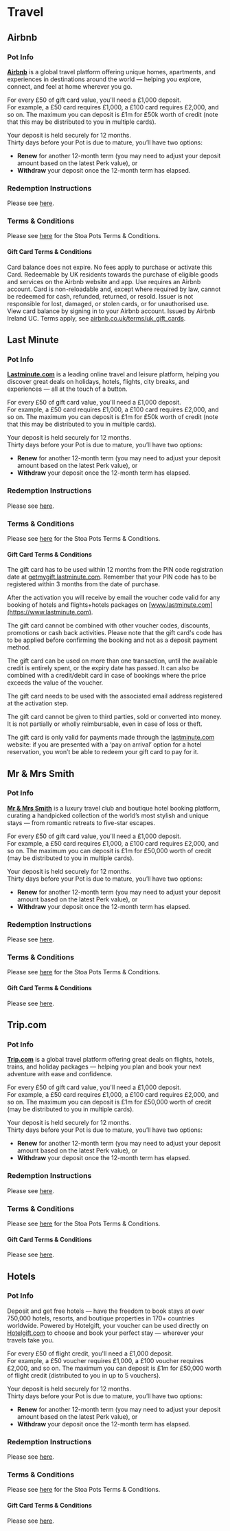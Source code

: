 # Travel

## Airbnb

### Pot Info

[**Airbnb**](https://www.airbnb.co.uk) is a global travel platform offering unique homes, apartments, and experiences in destinations around the world — helping you explore, connect, and feel at home wherever you go.

For every £50 of gift card value, you'll need a £1,000 deposit.\
For example, a £50 card requires £1,000, a £100 card requires £2,000, and so on. The maximum you can deposit is £1m for £50k worth of credit (note that this may be distributed to you in multiple cards).

Your deposit is held securely for 12 months.\
Thirty days before your Pot is due to mature, you’ll have two options:

* **Renew** for another 12-month term (you may need to adjust your deposit amount based on the latest Perk value), or
* **Withdraw** your deposit once the 12-month term has elapsed.

### Redemption Instructions

Please see [here](../perk-redemption-instructions-list/travel.md#airbnb).

### Terms & Conditions

Please see [here](https://app.stoa.money/terms-and-conditions) for the Stoa Pots Terms & Conditions.

#### Gift Card Terms & Conditions

Card balance does not expire. No fees apply to purchase or activate this Card. Redeemable by UK residents towards the purchase of eligible goods and services on the Airbnb website and app. Use requires an Airbnb account. Card is non-reloadable and, except where required by law, cannot be redeemed for cash, refunded, returned, or resold. Issuer is not responsible for lost, damaged, or stolen cards, or for unauthorised use. View card balance by signing in to your Airbnb account. Issued by Airbnb Ireland UC. Terms apply, see [airbnb.co.uk/terms/uk\_gift\_cards](https://airbnb.co.uk/terms/uk_gift_cards).

## Last Minute

### Pot Info

[**Lastminute.com**](https://www.lastminute.com) is a leading online travel and leisure platform, helping you discover great deals on holidays, hotels, flights, city breaks, and experiences — all at the touch of a button.

For every £50 of gift card value, you'll need a £1,000 deposit.\
For example, a £50 card requires £1,000, a £100 card requires £2,000, and so on. The maximum you can deposit is £1m for £50k worth of credit (note that this may be distributed to you in multiple cards).

Your deposit is held securely for 12 months.\
Thirty days before your Pot is due to mature, you’ll have two options:

* **Renew** for another 12-month term (you may need to adjust your deposit amount based on the latest Perk value), or
* **Withdraw** your deposit once the 12-month term has elapsed.

### Redemption Instructions

Please see [here](../perk-redemption-instructions-list/travel.md#last-minute).

### Terms & Conditions

Please see [here](https://app.stoa.money/terms-and-conditions) for the Stoa Pots Terms & Conditions.

#### Gift Card Terms & Conditions

The gift card has to be used within 12 months from the PIN code registration date at [getmygift.lastminute.com](https://getmygift.lastminute.com). Remember that your PIN code has to be registered within 3 months from the date of purchase.

After the activation you will receive by email the voucher code valid for any booking of hotels and flights+hotels packages on [www.lastminute.com](https://www.lastminute.com).

The gift card cannot be combined with other voucher codes, discounts, promotions or cash back activities. Please note that the gift card's code has to be applied before confirming the booking and not as a deposit payment method.

The gift card can be used on more than one transaction, until the available credit is entirely spent, or the expiry date has passed. It can also be combined with a credit/debit card in case of bookings where the price exceeds the value of the voucher.

The gift card needs to be used with the associated email address registered at the activation step.

The gift card cannot be given to third parties, sold or converted into money. It is not partially or wholly reimbursable, even in case of loss or theft.

The gift card is only valid for payments made through the [lastminute.com](https://lastminute.com) website: if you are presented with a ‘pay on arrival’ option for a hotel reservation, you won’t be able to redeem your gift card to pay for it.

## Mr & Mrs Smith

### Pot Info

[**Mr & Mrs Smith**](https://www.mrandmrssmith.com) is a luxury travel club and boutique hotel booking platform, curating a handpicked collection of the world’s most stylish and unique stays — from romantic retreats to five-star escapes.

For every £50 of gift card value, you'll need a £1,000 deposit.\
For example, a £50 card requires £1,000, a £100 card requires £2,000, and so on. The maximum you can deposit is £1m for £50,000 worth of credit (may be distributed to you in multiple cards).

Your deposit is held securely for 12 months.\
Thirty days before your Pot is due to mature, you’ll have two options:

* **Renew** for another 12-month term (you may need to adjust your deposit amount based on the latest Perk value), or
* **Withdraw** your deposit once the 12-month term has elapsed.

### Redemption Instructions

Please see [here](../perk-redemption-instructions-list/travel.md#mr-and-mrs-smith).

### Terms & Conditions

Please see [here](https://app.stoa.money/terms-and-conditions) for the Stoa Pots Terms & Conditions.

#### Gift Card Terms & Conditions

Please see [here](https://www.mrandmrssmith.com/legal#deliveryreturns).

## Trip.com

### Pot Info

[**Trip.com**](https://www.trip.com) is a global travel platform offering great deals on flights, hotels, trains, and holiday packages — helping you plan and book your next adventure with ease and confidence.

For every £50 of gift card value, you'll need a £1,000 deposit.\
For example, a £50 card requires £1,000, a £100 card requires £2,000, and so on. The maximum you can deposit is £1m for £50,000 worth of credit (may be distributed to you in multiple cards).

Your deposit is held securely for 12 months.\
Thirty days before your Pot is due to mature, you’ll have two options:

* **Renew** for another 12-month term (you may need to adjust your deposit amount based on the latest Perk value), or
* **Withdraw** your deposit once the 12-month term has elapsed.

### Redemption Instructions

Please see [here](../perk-redemption-instructions-list/travel.md#trip.com).

### Terms & Conditions

Please see [here](https://app.stoa.money/terms-and-conditions) for the Stoa Pots Terms & Conditions.

#### Gift Card Terms & Conditions

Please see [here](https://sg.trip.com/giftcard/guideline).

## Hotels

### Pot Info

Deposit and get free hotels — have the freedom to book stays at over 750,000 hotels, resorts, and boutique properties in 170+ countries worldwide. Powered by Hotelgift, your voucher can be used directly on [Hotelgift.com](https://hotelgift.com) to choose and book your perfect stay — wherever your travels take you.

For every £50 of flight credit, you'll need a £1,000 deposit.\
For example, a £50 voucher requires £1,000, a £100 voucher requires £2,000, and so on. The maximum you can deposit is £1m for £50,000 worth of flight credit (distributed to you in up to 5 vouchers).

Your deposit is held securely for 12 months.\
Thirty days before your Pot is due to mature, you’ll have two options:

* **Renew** for another 12-month term (you may need to adjust your deposit amount based on the latest Perk value), or
* **Withdraw** your deposit once the 12-month term has elapsed.

### Redemption Instructions

Please see [here](../perk-redemption-instructions-list/travel.md#hotels).

### Terms & Conditions

Please see [here](https://app.stoa.money/terms-and-conditions) for the Stoa Pots Terms & Conditions.

#### Gift Card Terms & Conditions

Please see [here](https://www.hotelgift.com/en/terms-conditions/?srsltid=AfmBOoq5TYKjmgK5KmcVEtZZ8OKte0Sb9GAZ_LYJSITxQfe0C-FST7xf).
